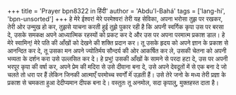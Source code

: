 +++
title = 'Prayer bpn8322 in हिंदी'
author = 'Abdu'l-Bahá'
tags = ['lang-hi', 'bpn-unsorted']
+++
हे मेरे ईश्वर! मेरे परमेश्वर! तेरी यह सेविका, अपना भरोसा तुझ पर रखकर, तेरी ओर उन्मुख हो कर, तुझसे याचना करती हुई तुझे पुकार रही है कि अपनी स्वर्गिक कृपा उस पर बरसा दे, उसके समकक्ष अपने आध्यात्मिक रहस्यों को प्रकट कर दे और उस पर अपना परमात्म प्रकाश डाल। हे मेरे स्वामिन्! मेरे पति की आँखों को देखने की शक्ति प्रदान कर। तू उसके हृदय को अपने ज्ञान के प्रकाश से आनन्दित कर दे, तू उसका मन अपने ज्योतिर्मय सौन्दर्य की ओर आकर्षित कर ले, उसकी चेतना को अपनी भव्यता के दर्शन करा उसे उल्लसित कर दे। हे प्रभु! उसकी आँखों के सामने से परदा हटा दे, उस पर अपनी भरपूर कृपा की वर्षा कर, अपने प्रेम की मदिरा से उसे दीवाना बना दे, उसे अपने देवदूतों में से एक बना दे जो चलते तो धरा पर हैं लेकिन जिनकी आत्माएँ परमोच्च स्वर्गों मेंं उड़ती हैं। उसे तेरे जनो के मध्य तेरी प्रज्ञा के प्रकाश से चमकता हुआ देदीप्यमान दीपक बना दे। वस्तुतः तू अनमोल, सदा कृपालु, मुक्तहस्त दाता है।
